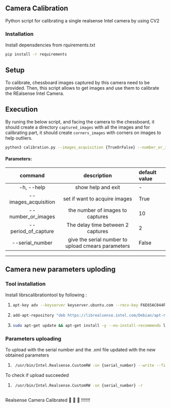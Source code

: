 ## Camera Calibration
Python script for calibrating a single realsense Intel camera by using CV2

### Installation
Install depensdencies from rquirements.txt
```bash
pip install -r requirements
```
## Setup
 To calibrate, chessboard images captured by this camera need to be provided. Then, this script allows to get images and use them to calibrate the REalsense Intel Camera.

## Execution
 By runing the below script, and facing the camera to the chessboard, it should create a directory `captured_images` with all the images and for calibrating part, it should create `corners_images` with corners on images to help outliers.
 
```bash
python3 calibration.py --images_acquisition {TrueOrFalse} --number_or_images {number} --period_of_capture {time[s]} --serial_number {TrueOrFalse}
```
#### Parameters:
| command              | description                                      |default value
|:--------------------:|:-------------------------------------------------:|:-------------
|-h, --help            | show help and exit                                | -
|--images_acquisition  | set if want to acquire images                     | True
|--number_or_images    | the number of images to captures                  | 10
|--period_of_capture   | The delay time between 2 captures                 |  2
|--serial_number       | give the serial number to upload cmears parameters| False
--------------------------------------------------------------------------

## Camera new parameters uploding
### Tool installation

Install librscalibrationtool by following :
1. ```bash
   apt-key adv --keyserver keyserver.ubuntu.com --recv-key F6E65AC044F831AC80A06380C8B3A55A6F3EFCDE || apt-key adv --keyserver hkp://keyserver.ubuntu.com:80 --recv-key F6E65AC044F831AC80A06380C8B3A55A6F3EFCDE 
2. ```bash
   add-apt-repository "deb https://librealsense.intel.com/Debian/apt-repo $(lsb_release -cs) main" -u 
3. ```bash
   sudo apt-get update && apt-get install -y --no-install-recommends librscalibrationtool 
   
### Parameters uploading
To upload  with the serial number and the .xml file updated with the new obtained parameters  
1. ```bash
    /usr/bin/Intel.Realsense.CustomRW -sn {serial_number} --write --file {parameters}
 To check if upload succeeded
 
1. ```bash
    /usr/bin/Intel.Realsense.CustomRW -sn {serial_number} -r 
    
 Realsense Camera Calibrated 🎉 🎉 🎉 !!!!!!!
